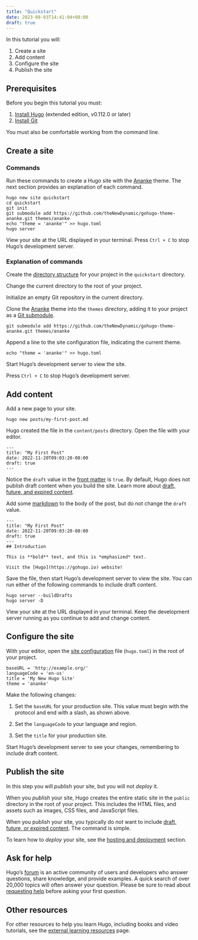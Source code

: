 ```yaml
---
title: "Quickstart"
date: 2023-08-03T14:41:04+08:00
draft: true
---
```


In this tutorial you will:

1.  Create a site
2.  Add content
3.  Configure the site
4.  Publish the site

## Prerequisites[](#prerequisites)

Before you begin this tutorial you must:

1.  [Install Hugo](https://gohugo.io/installation/) (extended edition, v0.112.0 or later)
2.  [Install Git](https://git-scm.com/book/en/v2/Getting-Started-Installing-Git)

You must also be comfortable working from the command line.

## Create a site[](#create-a-site)

### Commands[](#commands)

Run these commands to create a Hugo site with the [Ananke](https://github.com/theNewDynamic/gohugo-theme-ananke) theme. The next section provides an explanation of each command.

```text
hugo new site quickstart
cd quickstart
git init
git submodule add https://github.com/theNewDynamic/gohugo-theme-ananke.git themes/ananke
echo "theme = 'ananke'" >> hugo.toml
hugo server
```

View your site at the URL displayed in your terminal. Press `Ctrl + C` to stop Hugo’s development server.

### Explanation of commands[](#explanation-of-commands)

Create the [directory structure](https://gohugo.io/getting-started/directory-structure) for your project in the `quickstart` directory.

Change the current directory to the root of your project.

Initialize an empty Git repository in the current directory.

Clone the [Ananke](https://github.com/theNewDynamic/gohugo-theme-ananke) theme into the `themes` directory, adding it to your project as a [Git submodule](https://git-scm.com/book/en/v2/Git-Tools-Submodules).

```text
git submodule add https://github.com/theNewDynamic/gohugo-theme-ananke.git themes/ananke
```

Append a line to the site configuration file, indicating the current theme.

```text
echo "theme = 'ananke'" >> hugo.toml
```

Start Hugo’s development server to view the site.

Press `Ctrl + C` to stop Hugo’s development server.

## Add content[](#add-content)

Add a new page to your site.

```text
hugo new posts/my-first-post.md
```

Hugo created the file in the `content/posts` directory. Open the file with your editor.

```text
---
title: "My First Post"
date: 2022-11-20T09:03:20-08:00
draft: true
---
```

Notice the `draft` value in the [front matter](https://gohugo.io/content-management/front-matter) is `true`. By default, Hugo does not publish draft content when you build the site. Learn more about [draft, future, and expired content](https://gohugo.io/getting-started/usage/#draft-future-and-expired-content).

Add some [markdown](https://commonmark.org/help/) to the body of the post, but do not change the `draft` value.

```text
---
title: "My First Post"
date: 2022-11-20T09:03:20-08:00
draft: true
---
## Introduction

This is **bold** text, and this is *emphasized* text.

Visit the [Hugo](https://gohugo.io) website!
```

Save the file, then start Hugo’s development server to view the site. You can run either of the following commands to include draft content.

```text
hugo server --buildDrafts
hugo server -D
```

View your site at the URL displayed in your terminal. Keep the development server running as you continue to add and change content.

## Configure the site[](#configure-the-site)

With your editor, open the [site configuration](https://gohugo.io/getting-started/configuration/) file (`hugo.toml`) in the root of your project.

```text
baseURL = 'http://example.org/'
languageCode = 'en-us'
title = 'My New Hugo Site'
theme = 'ananke'
```

Make the following changes:

1.  Set the `baseURL` for your production site. This value must begin with the protocol and end with a slash, as shown above.
    
2.  Set the `languageCode` to your language and region.
    
3.  Set the `title` for your production site.
    

Start Hugo’s development server to see your changes, remembering to include draft content.

## Publish the site[](#publish-the-site)

In this step you will *publish* your site, but you will not *deploy* it.

When you *publish* your site, Hugo creates the entire static site in the `public` directory in the root of your project. This includes the HTML files, and assets such as images, CSS files, and JavaScript files.

When you publish your site, you typically do *not* want to include [draft, future, or expired content](https://gohugo.io/getting-started/usage/#draft-future-and-expired-content). The command is simple.

To learn how to *deploy* your site, see the [hosting and deployment](https://gohugo.io/hosting-and-deployment/) section.

## Ask for help[](#ask-for-help)

Hugo’s [forum](https://discourse.gohugo.io/) is an active community of users and developers who answer questions, share knowledge, and provide examples. A quick search of over 20,000 topics will often answer your question. Please be sure to read about [requesting help](https://discourse.gohugo.io/t/requesting-help/9132) before asking your first question.

## Other resources[](#other-resources)

For other resources to help you learn Hugo, including books and video tutorials, see the [external learning resources](https://gohugo.io/getting-started/external-learning-resources/) page.